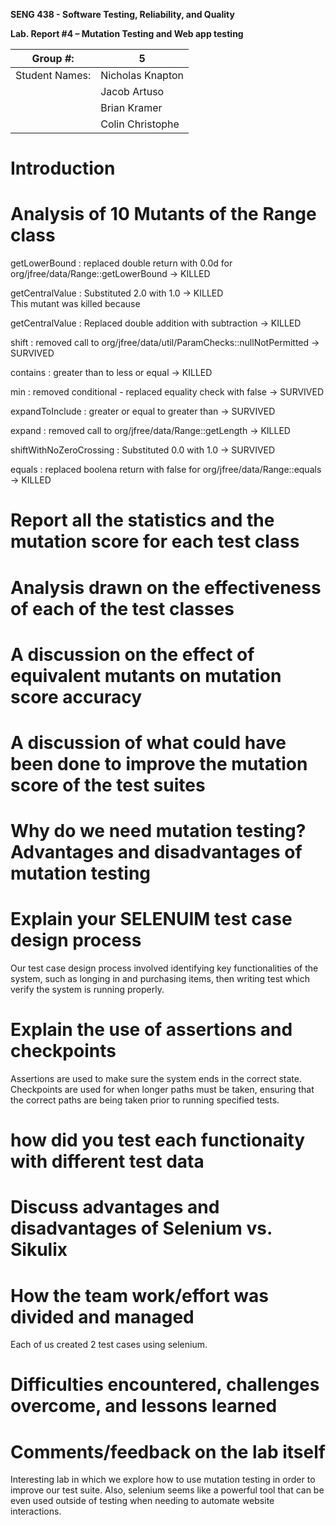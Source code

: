 **SENG 438 - Software Testing, Reliability, and Quality**

**Lab. Report \#4 – Mutation Testing and Web app testing**

| Group \#:      |  5  |
| -------------- | --- |
| Student Names: |  Nicholas Knapton   |
|                |  Jacob Artuso   |
|                |  Brian Kramer  |
|                |  Colin Christophe   |

# Introduction


# Analysis of 10 Mutants of the Range class

getLowerBound : replaced double return with 0.0d for org/jfree/data/Range::getLowerBound -> KILLED

getCentralValue : Substituted 2.0 with 1.0 -> KILLED 
<br/>This mutant was killed because  

getCentralValue : Replaced double addition with subtraction -> KILLED

shift : removed call to org/jfree/data/util/ParamChecks::nullNotPermitted -> SURVIVED

contains : greater than to less or equal -> KILLED

min : removed conditional - replaced equality check with false -> SURVIVED

expandToInclude : greater or equal to greater than -> SURVIVED

expand : removed call to org/jfree/data/Range::getLength -> KILLED

shiftWithNoZeroCrossing : Substituted 0.0 with 1.0 -> SURVIVED

equals : replaced boolena return with false for org/jfree/data/Range::equals -> KILLED


# Report all the statistics and the mutation score for each test class



# Analysis drawn on the effectiveness of each of the test classes

# A discussion on the effect of equivalent mutants on mutation score accuracy

# A discussion of what could have been done to improve the mutation score of the test suites

# Why do we need mutation testing? Advantages and disadvantages of mutation testing

# Explain your SELENUIM test case design process
Our test case design process involved identifying key functionalities of the system, such as longing in and purchasing items, then writing test which verify the system is running properly.


# Explain the use of assertions and checkpoints
Assertions are used to make sure the system ends in the correct state. Checkpoints are used for when longer paths must be taken, ensuring that the correct paths are being taken prior to running specified tests.

# how did you test each functionaity with different test data


# Discuss advantages and disadvantages of Selenium vs. Sikulix


# How the team work/effort was divided and managed
Each of us created 2 test cases using selenium.

# Difficulties encountered, challenges overcome, and lessons learned


# Comments/feedback on the lab itself
Interesting lab in which we explore how to use mutation testing in order to improve our test suite. Also, selenium seems like a powerful tool that can be even used outside of testing when needing to automate website interactions.
